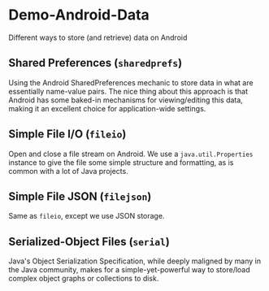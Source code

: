 # Demo-Android-Data
Different ways to store (and retrieve) data on Android

## Shared Preferences (`sharedprefs`)
Using the Android SharedPreferences mechanic to store data in what are essentially name-value pairs. The nice thing about this approach is that Android has some baked-in mechanisms for viewing/editing this data, making it an excellent choice for application-wide settings.

## Simple File I/O (`fileio`)
Open and close a file stream on Android. We use a `java.util.Properties` instance to give the file some simple structure and formatting, as is common with a lot of Java projects.

## Simple File JSON (`filejson`)
Same as `fileio`, except we use JSON storage.

## Serialized-Object Files (`serial`)
Java's Object Serialization Specification, while deeply maligned by many in the Java community, makes for a simple-yet-powerful way to store/load complex object graphs or collections to disk.

